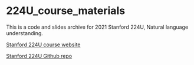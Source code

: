 # 224U_course_materials
 
This is a code and slides archive for 2021 Stanford 224U, Natural language understanding.

[Stanford 224U course website](https://web.stanford.edu/class/cs224u/2021/)

[Stanford 224U Github repo](https://github.com/cgpotts/cs224u)

